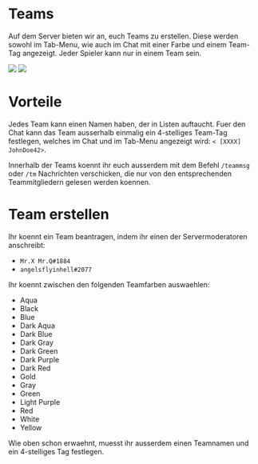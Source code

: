# Teams
Auf dem Server bieten wir an, euch Teams zu erstellen. Diese werden sowohl im Tab-Menu, wie auch im Chat mit einer Farbe und einem Team-Tag angezeigt. Jeder Spieler kann nur in einem Team sein.

![](https://cdn.namespace.media/s/tKeAGHMikeEcMrs/download/javaw_Llmw1Cnr8y.png)
![](https://cdn.namespace.media/s/Gt7sQs9L2pXsWtF/download/javaw_Krdq8e2OhF.png)

# Vorteile
Jedes Team kann einen Namen haben, der in Listen auftaucht. Fuer den Chat kann das Team ausserhalb einmalig ein 4-stelliges Team-Tag festlegen, welches im Chat und im Tab-Menu angezeigt wird: `< [XXXX] JohnDoe42>`.

Innerhalb der Teams koennt ihr euch ausserdem mit dem Befehl `/teammsg` oder `/tm` Nachrichten verschicken, die nur von den entsprechenden Teammitgliedern gelesen werden koennen.

# Team erstellen
Ihr koennt ein Team beantragen, indem ihr einen der Servermoderatoren anschreibt:
- `Mr.X Mr.Q#1884`
- `angelsflyinhell#2077`

Ihr koennt zwischen den folgenden Teamfarben auswaehlen:
- Aqua
- Black
- Blue
- Dark Aqua
- Dark Blue
- Dark Gray
- Dark Green
- Dark Purple
- Dark Red
- Gold
- Gray
- Green
- Light Purple
- Red
- White
- Yellow

Wie oben schon erwaehnt, muesst ihr ausserdem einen Teamnamen und ein 4-stelliges Tag festlegen.